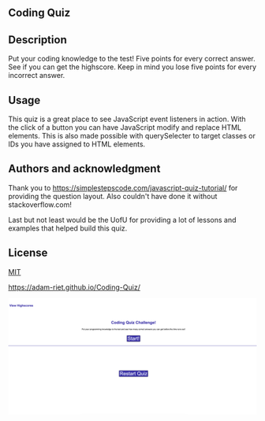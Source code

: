 ## Coding Quiz

## Description
Put your coding knowledge to the test! Five points for every correct answer. See if you can get the highscore. Keep in mind you lose five points for every incorrect answer.

## Usage
This quiz is a great place to see JavaScript event listeners in action. With the click of a button you can have JavaScript modify and replace HTML elements. This is also made possible with querySelecter to target classes or IDs you have assigned to HTML elements.

## Authors and acknowledgment
Thank you to https://simplestepscode.com/javascript-quiz-tutorial/ for providing the question layout. Also couldn't have done it without stackoverflow.com! 

Last but not least would be the UofU for providing a lot of lessons and examples that helped build this quiz.

## License
[MIT](https://choosealicense.com/licenses/mit/)

https://adam-riet.github.io/Coding-Quiz/

![Alt text](https://github.com/Adam-Riet/Coding-Quiz/blob/main/assets/images/Screenshot%202023-03-20%20at%2012.41.22%20PM.png)